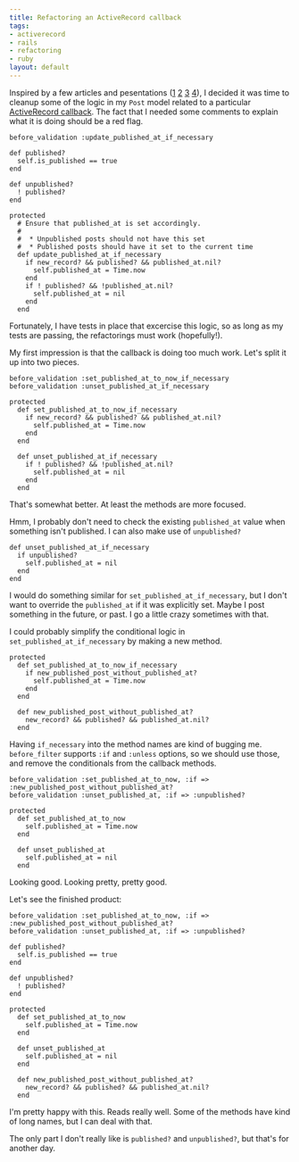 ```yaml
--- 
title: Refactoring an ActiveRecord callback
tags: 
- activerecord
- rails
- refactoring
- ruby
layout: default
---
```

Inspired by a few articles and pesentations ([1](http://giantrobots.thoughtbot.com/2008/1/2/designing-without-ifs) [2](http://giantrobots.thoughtbot.com/2007/5/1/coding-without-ifs) [3](http://giantrobots.thoughtbot.com/2008/2/15/when-rails-plugin) [4](http://giantrobots.thoughtbot.com/2008/6/2/slides-from-railsconf)), I decided it was time to cleanup some of the logic in my `Post` model related to a particular [ActiveRecord callback](http://api.rubyonrails.org/classes/ActiveRecord/Callbacks.html). The fact that I needed some comments to explain what it is doing should be a red flag.

<pre><code class="ruby">before_validation :update_published_at_if_necessary

def published?
  self.is_published == true
end

def unpublished?
  ! published?
end

protected
  # Ensure that published_at is set accordingly.
  # 
  #  * Unpublished posts should not have this set
  #  * Published posts should have it set to the current time
  def update_published_at_if_necessary
    if new_record? && published? && published_at.nil?
      self.published_at = Time.now
    end
    if ! published? && !published_at.nil?
      self.published_at = nil
    end
  end</code></pre>
  
Fortunately, I have tests in place that excercise this logic, so as long as my tests are passing, the refactorings must work (hopefully!).
  
My first impression is that the callback is doing too much work. Let's split it up into two pieces.

<pre><code class="ruby">before_validation :set_published_at_to_now_if_necessary
before_validation :unset_published_at_if_necessary

protected
  def set_published_at_to_now_if_necessary
    if new_record? && published? && published_at.nil?
      self.published_at = Time.now
    end
  end
  
  def unset_published_at_if_necessary
    if ! published? && !published_at.nil?
      self.published_at = nil
    end
  end</code></pre>
  
That's somewhat better. At least the methods are more focused.

Hmm, I probably don't need to check the existing `published_at` value when something isn't published. I can also make use of `unpublished?`

<pre><code class="ruby">def unset_published_at_if_necessary
  if unpublished?
    self.published_at = nil
  end
end</code></pre>

I would do something similar for `set_published_at_if_necessary`, but I don't want to override the `published_at` if it was explicitly set. Maybe I post something in the future, or past. I go a little crazy sometimes with that.

I could probably simplify the conditional logic in `set_published_at_if_necessary` by making a new method.

<pre><code class="ruby">protected
  def set_published_at_to_now_if_necessary
    if new_published_post_without_published_at?
      self.published_at = Time.now
    end
  end
  
  def new_published_post_without_published_at?
    new_record? && published? && published_at.nil?
  end</code></pre>

Having `if_necessary` into the method names are kind of bugging me. `before_filter` supports `:if` and `:unless` options, so we should use those, and remove the conditionals from the callback methods.

<pre><code class="ruby">before_validation :set_published_at_to_now, :if => :new_published_post_without_published_at?
before_validation :unset_published_at, :if => :unpublished?

protected
  def set_published_at_to_now
    self.published_at = Time.now
  end
  
  def unset_published_at
    self.published_at = nil
  end</code></pre>

Looking good. Looking pretty, pretty good.

Let's see the finished product:

<pre><code class="ruby">before_validation :set_published_at_to_now, :if => :new_published_post_without_published_at?
before_validation :unset_published_at, :if => :unpublished?

def published?
  self.is_published == true
end

def unpublished?
  ! published?
end

protected
  def set_published_at_to_now
    self.published_at = Time.now
  end
  
  def unset_published_at
    self.published_at = nil
  end
  
  def new_published_post_without_published_at?
    new_record? && published? && published_at.nil?
  end</code></pre>

I'm pretty happy with this. Reads really well. Some of the methods have kind of long names, but I can deal with that.

The only part I don't really like is `published?` and `unpublished?`, but that's for another day.